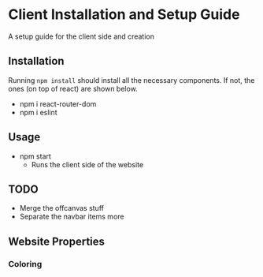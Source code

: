 # Client Installation and Setup Guide
A setup guide for the client side and creation

## Installation
Running `npm install` should install all the necessary components. If not, the ones (on top of react) are shown below.
- npm i react-router-dom
- npm i eslint

## Usage
- npm start
    - Runs the client side of the website

## TODO
- Merge the offcanvas stuff
- Separate the navbar items more

## Website Properties

### Coloring